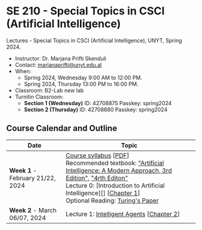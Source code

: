 # SE 210 - Special Topics in CSCI (Artificial Intelligence)
Lectures - Special Topics in CSCI (Artificial Intelligence), UNYT, Spring 2024.

- Instructor: Dr. Marjana Prifti Skenduli
- Contact: [marjanaprifti@unyt.edu.al](mailto:marjanaprifti@unyt.edu.al)
- When:
  - Spring 2024, Wednesday 9:00 AM to 12:00 PM.
  - Spring 2024, Thursday 13:00 PM to 16:00 PM.
- Classroom: B2-Lab new lab
- Turnitin Classroom:
  - **Section 1 (Wednesday)** ID: 42708875 Passkey: spring2024
  - **Section 2 (Thursday)** ID: 42708880 Passkey: spring2024

## Course Calendar and Outline

| Date | Topic |
| ---- | ----- |
| **Week 1** - February 21/22, 2024 | [Course syllabus][syllabus] [[PDF][syllabus]] <br> Recommended textbook: ["Artificial Intelligence: A Modern Approach, 3rd Edition"][ebook], ["4rth Editon"] <br>Lecture 0: [Introduction to Artificial Intelligence][] [[Chapter 1][chapter]] <br> Optional Reading: [Turing's Paper][paper]  |
| **Week 2** - March 06/07, 2024 | Lecture 1: [Intelligent Agents][01] [[Chapter 2][chapter]] |


[syllabus]: https://marjanaprifti.github.io/introtoai/PDFs/UNYT%20-%20Artificial%20Intelligence%20(Elective)%20-%20syllabus.pdf
[ebook]: https://github.com/yanshengjia/ml-road/blob/master/resources/Artificial%20Intelligence%20-%20A%20Modern%20Approach%20(3rd%20Edition).pdf
["4rth Editon"]: https://drive.google.com/file/d/1Wa0fyQwP_DtXSRVQP8sWzJciPrqEdk8l/view?usp=sharing
[chapter]: https://aima.cs.berkeley.edu/
[paper]:https://watermark.silverchair.com/lix-236-433.pdf?token=AQECAHi208BE49Ooan9kkhW_Ercy7Dm3ZL_9Cf3qfKAc485ysgAAA10wggNZBgkqhkiG9w0BBwagggNKMIIDRgIBADCCAz8GCSqGSIb3DQEHATAeBglghkgBZQMEAS4wEQQMxO3_TiinulCOP-znAgEQgIIDEHDjMQ7HHxqxoep2ls6oyUx-NcmmK8tF74xuVMG6dF-aVjCD6dHu5URMUBriG2BgDO-_g1izN8doaEVafRI70Fzeh0VAhZ8YlpA3e0bpqfaQWMyhNIDV7CZ13kKzTGW5a2EGglGjnvbTwQmbJSaiypVhjgLzvOtJpepBVZxHvw6F_eaZSbmI1W6aSB3GIB-qTwPMzYSzxRDzpOwZjl4_Xb3akWTQFapbZ2-7ajCaSceIPuBN6C5okPESfEGgii_rsSXXUzAk0UjXt7vMsuma-u5AuBCwAmrDFniKkElXA7DxBCth6407ytknV2NhIr_iGEOIe4DtzJq22xDv3jx2HbNmFX0bdNFMJC7I4zRko5f-rXZc5tjzityawKjK4nyFyRC8xFIKePH2ElAABZn0shxD2vPyclomUSkC5zbZMRyBtkTDgvpDbU6g8C28IqK0GbG0lDlAroDB4GuA1WUd_kQrIYHjrPOS8AqNbLR-_LWQTSpZK0Md3nOZMiLddV3u6h2TXwsGIDue5UYYojaRrdfzxgGJxUPHdbveBQzO1hxZluJtjs4WE8wZqnXRs-rwru9gWM59kfGv4mZPKo1R5WbSfqPLk8qACLHotPLKL10l0VI2BBHr5wfkQut0zqed6Mb8GWTfKmupw3fjGF6wTuwRO2Zwmzc2gNAz3qjvWVfA0mQE-Z4vH7Hrbp5SCxftO650uMHUJ2RlPXHqNZLmtSs7LMAdY_QXZe1AQiDYcfaUP1fgcB0FsCY_vK9O0nuIu9TYNJQprJa2op-8cJxA44Wq28N3CXfJKIa3cSHf1cyol3Ls2iz4X2EM5YPo7qofQeGWeu34hUlnB7yw_ZVYo7r0euNNPLcn8CE0lPLjTeA5dbVr-b4UrjibO9sb6W_O1TROktPZz5uLybxuVOjkPuiUZUtJI2kG3QHGjLdHcVH6jfLd8_SGzCaQLVCGXMpXyZPflIcZXOAp7b45JIyQraP3xknla5RuM4C-NQapYUeQYSm7cZxJsn24xBcOOTTm8t_AxkIoq30MIXBnTi9jAyw 

[01]: https://marjanaprifti.github.io/introtoai/PDFs/AI_Lecture1.pdf
